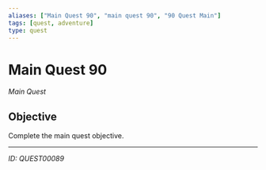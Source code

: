 ```yaml
---
aliases: ["Main Quest 90", "main quest 90", "90 Quest Main"]
tags: [quest, adventure]
type: quest
---
```


# Main Quest 90

*Main Quest*

## Objective
Complete the main quest objective.

---
*ID: QUEST00089*